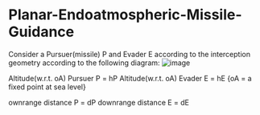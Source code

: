 # Planar-Endoatmospheric-Missile-Guidance

Consider a Pursuer(missile) P and Evader E according to the interception geometry according to the following diagram:
![image](https://user-images.githubusercontent.com/86003669/210012410-5225b244-c085-4498-a38c-44cbca16a706.png)

Altitude(w.r.t. oA) Pursuer P = hP
Altitude(w.r.t. oA) Evader E = hE
{oA = a fixed point at sea level}

ownrange distance P = dP 
downrange distance E = dE

